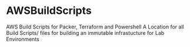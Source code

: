 # AWSBuildScripts
AWS Build Scripts for Packer, Terraform and Powershell
A Location for all Build Scripts/ files for building an immutable infrastucture for Lab Environments
